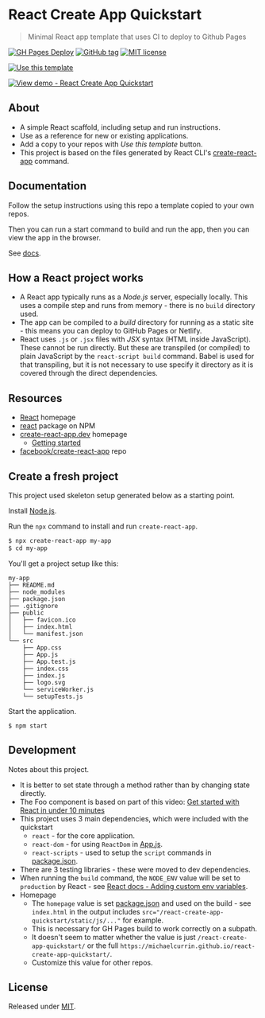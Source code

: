# React Create App Quickstart
> Minimal React app template that uses CI to deploy to Github Pages

[![GH Pages Deploy](https://github.com/MichaelCurrin/react-create-app-quickstart/workflows/GH%20Pages%20Deploy/badge.svg)](https://github.com/MichaelCurrin/react-create-app-quickstart/actions)
[![GitHub tag](https://img.shields.io/github/tag/MichaelCurrin/react-create-app-quickstart)](https://github.com/MichaelCurrin/react-create-app-quickstart/tags/)
[![MIT license](https://img.shields.io/badge/License-MIT-blue.svg)](#license)

[![Use this template](https://img.shields.io/badge/Use_this_template-2ea44f?style=for-the-badge)](https://github.com/MichaelCurrin/react-create-app-quickstart/generate)

[![View demo - React Create App Quickstart](https://img.shields.io/badge/View_demo-React%20Create%20App%20Quickstart-green?style=for-the-badge)](https://michaelcurrin.github.io/react-create-app-quickstart/)


## About

- A simple React scaffold, including setup and run instructions.
- Use as a reference for new or existing applications.
- Add a copy to your repos with _Use this template_ button.
- This project is based on the files generated by React CLI's [create-react-app](#create-a-fresh-project) command.


## Documentation

Follow the setup instructions using this repo a template copied to your own repos.

Then you can run a start command to build and run the app, then you can view the app in the browser.

See [docs](/docs/README.md).


## How a React project works

- A React app typically runs as a _Node.js_ server, especially locally. This uses a compile step and runs from memory - there is no `build` directory used.
- The app can be compiled to a _build_ directory for running as a static site - this means you can deploy to GitHub Pages or Netlify.
- React uses `.js` or `.jsx` files with _JSX_ syntax (HTML inside JavaScript). These cannot be run directly. But these are transpiled (or compiled) to plain JavaScript by the `react-script build` command. Babel is used for that transpiling, but it is not necessary to use specify it directory as it is covered through the direct dependencies.


## Resources

- [React](https://reactjs.org/) homepage
- [react](https://www.npmjs.com/package/react) package on NPM
- [create-react-app.dev](https://create-react-app.dev/) homepage
    - [Getting started](https://create-react-app.dev/docs/getting-started/)
- [facebook/create-react-app](https://github.com/facebook/create-react-app) repo


## Create a fresh project

This project used skeleton setup generated below as a starting point.

Install [Node.js](https://gist.github.com/MichaelCurrin/aa1fc56419a355972b96bce23f3bccba).

Run the `npx` command to install and run `create-react-app`.

```sh
$ npx create-react-app my-app
$ cd my-app
```

You'll get a project setup like this:

```
my-app
├── README.md
├── node_modules
├── package.json
├── .gitignore
├── public
│   ├── favicon.ico
│   ├── index.html
│   └── manifest.json
└── src
    ├── App.css
    ├── App.js
    ├── App.test.js
    ├── index.css
    ├── index.js
    ├── logo.svg
    └── serviceWorker.js
    └── setupTests.js
```

Start the application.

```
$ npm start
```


## Development

Notes about this project.

- It is better to set state through a method rather than by changing state directly.
- The Foo component is based on part of this video: [Get started with React in under 10 minutes](https://youtu.be/K02AkMbV1HM)
- This project uses 3 main dependencies, which were included with the quickstart
    - `react` - for the core application.
    - `react-dom` - for using `ReactDom` in [App.js](/src/App.js).
    - `react-scripts` - used to setup the `script` commands in [package.json](/package.json).
- There are 3 testing libraries - these were moved to dev dependencies.
- When running the `build` command, the `NODE_ENV` value will be set to `production` by React - see [React docs - Adding custom env variables](https://create-react-app.dev/docs/adding-custom-environment-variables/).
- Homepage
    - The `homepage` value is set [package.json](/package.json) and used on the build - see `index.html` in the output includes `src="/react-create-app-quickstart/static/js/..."` for example.
    - This is necessary for GH Pages build to work correctly on a subpath.
    - It doesn't seem to matter whether the value is just `/react-create-app-quickstart/` or the full `https://michaelcurrin.github.io/react-create-app-quickstart/`.
    - Customize this value for other repos.


## License

Released under [MIT](/LICENSE).
